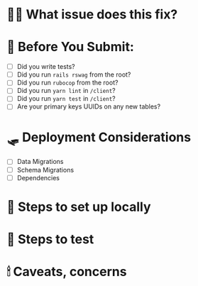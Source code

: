 # 💅🏼 What issue does this fix?
<!-- Which Github Issue is this related to?  Summarize the work in a sentence or two -->

# 🍂 Before You Submit:
<!-- Check steps as necessary - this list is a reminder -->
 * [ ] Did you write tests?
 * [ ] Did you run `rails rswag` from the root?
 * [ ] Did you run `rubocop` from the root?
 * [ ] Did you run `yarn lint` in `/client`?
 * [ ] Did you run `yarn test` in `/client`?
 * [ ] Are your primary keys UUIDs on any new tables?

# 🛷 Deployment Considerations
<!-- What do we need to know to deploy this code out? -->
* [ ] Data Migrations
* [ ] Schema Migrations
* [ ] Dependencies

# 🧵 Steps to set up locally
<!--
A list of things you need to change to get the code going
* Any new environment variables
* Any build steps
* Any docker changes
* Any migrations or tasks that need to run manually
-->

# 🧳 Steps to test
<!-- Outline how to confirm the changes. Very similar to the **Steps to Reproduce** from tickets -->

# 🕯 Caveats, concerns
<!-- Anything you'd like to bring to the attention of reviewers -->

